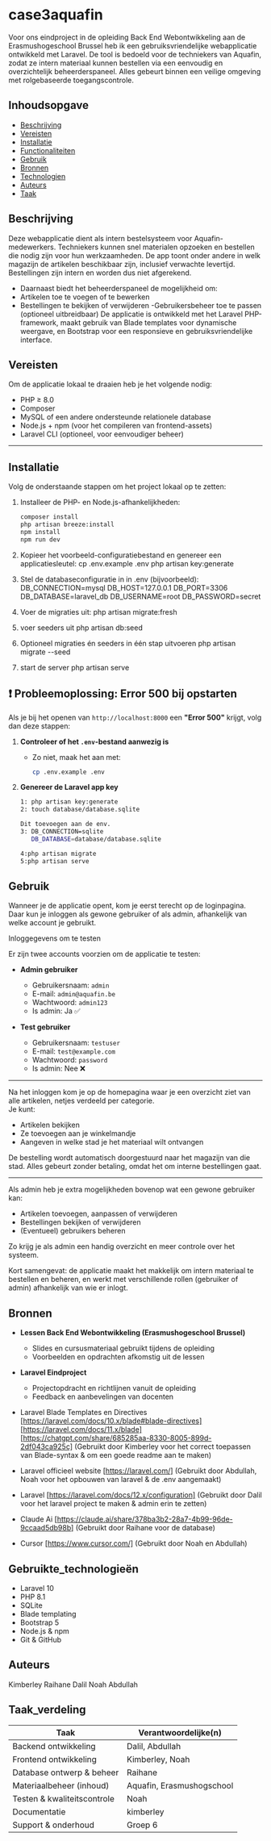 # case3aquafin

Voor ons eindproject in de opleiding Back End Webontwikkeling aan de Erasmushogeschool Brussel heb ik een gebruiksvriendelijke webapplicatie ontwikkeld met Laravel. De tool is bedoeld voor de techniekers van Aquafin, zodat ze intern materiaal kunnen bestellen via een eenvoudig en overzichtelijk beheerderspaneel. Alles gebeurt binnen een veilige omgeving met rolgebaseerde toegangscontrole.

## Inhoudsopgave

-   [Beschrijving](#beschrijving)
-   [Vereisten](#vereisten)
-   [Installatie](#installatie)
-   [Functionaliteiten](#functionaliteiten)
-   [Gebruik](#gebruik)
-   [Bronnen](#bronnen)
-   [Technologien](#Gebruikte_technologieën)
-   [Auteurs](#Auteurs)
-   [Taak](#Taak_verdeling)

## Beschrijving

Deze webapplicatie dient als intern bestelsysteem voor Aquafin-medewerkers. Techniekers kunnen snel materialen opzoeken en bestellen die nodig zijn voor hun werkzaamheden. De app toont onder andere in welk magazijn de artikelen beschikbaar zijn, inclusief verwachte levertijd. Bestellingen zijn intern en worden dus niet afgerekend.

-   Daarnaast biedt het beheerderspaneel de mogelijkheid om:
-   Artikelen toe te voegen of te bewerken
-   Bestellingen te bekijken of verwijderen
    -Gebruikersbeheer toe te passen (optioneel uitbreidbaar)
    De applicatie is ontwikkeld met het Laravel PHP-framework, maakt gebruik van Blade templates voor dynamische weergave, en Bootstrap voor een responsieve en gebruiksvriendelijke interface.

## Vereisten

Om de applicatie lokaal te draaien heb je het volgende nodig:

-   PHP ≥ 8.0
-   Composer
-   MySQL of een andere ondersteunde relationele database
-   Node.js + npm (voor het compileren van frontend-assets)
-   Laravel CLI (optioneel, voor eenvoudiger beheer)

---

## Installatie

Volg de onderstaande stappen om het project lokaal op te zetten:

1. Installeer de PHP- en Node.js-afhankelijkheden:

    ```bash
    composer install
    php artisan breeze:install
    npm install
    npm run dev

    ```

2. Kopieer het voorbeeld-configuratiebestand en genereer een applicatiesleutel:
   cp .env.example .env
   php artisan key:generate

3. Stel de databaseconfiguratie in in .env (bijvoorbeeld):
   DB_CONNECTION=mysql
   DB_HOST=127.0.0.1
   DB_PORT=3306
   DB_DATABASE=laravel_db
   DB_USERNAME=root
   DB_PASSWORD=secret

4. Voer de migraties uit:
   php artisan migrate:fresh

5. voer seeders uit
   php artisan db:seed

6. Optioneel migraties én seeders in één stap uitvoeren
   php artisan migrate --seed

7. start de server
   php artisan serve

## ❗ Probleemoplossing: Error 500 bij opstarten

Als je bij het openen van `http://localhost:8000` een **"Error 500"** krijgt, volg dan deze stappen:

1. **Controleer of het `.env`-bestand aanwezig is**

    - Zo niet, maak het aan met:
        ```bash
        cp .env.example .env
        ```

2. **Genereer de Laravel app key**

    ```bash
    1: php artisan key:generate
    2: touch database/database.sqlite

    Dit toevoegen aan de env.
    3: DB_CONNECTION=sqlite
       DB_DATABASE=database/database.sqlite

    4:php artisan migrate
    5:php artisan serve
    ```

## Gebruik

Wanneer je de applicatie opent, kom je eerst terecht op de loginpagina. Daar kun je inloggen als gewone gebruiker of als admin, afhankelijk van welke account je gebruikt.

Inloggegevens om te testen

Er zijn twee accounts voorzien om de applicatie te testen:

-   **Admin gebruiker**

    -   Gebruikersnaam: `admin`
    -   E-mail: `admin@aquafin.be`
    -   Wachtwoord: `admin123`
    -   Is admin: Ja ✅

-   **Test gebruiker**
    -   Gebruikersnaam: `testuser`
    -   E-mail: `test@example.com`
    -   Wachtwoord: `password`
    -   Is admin: Nee ❌

---

Na het inloggen kom je op de homepagina waar je een overzicht ziet van alle artikelen, netjes verdeeld per categorie.  
Je kunt:

-   Artikelen bekijken
-   Ze toevoegen aan je winkelmandje
-   Aangeven in welke stad je het materiaal wilt ontvangen

De bestelling wordt automatisch doorgestuurd naar het magazijn van die stad. Alles gebeurt zonder betaling, omdat het om interne bestellingen gaat.

---

Als admin heb je extra mogelijkheden bovenop wat een gewone gebruiker kan:

-   Artikelen toevoegen, aanpassen of verwijderen
-   Bestellingen bekijken of verwijderen
-   (Eventueel) gebruikers beheren

Zo krijg je als admin een handig overzicht en meer controle over het systeem.

Kort samengevat: de applicatie maakt het makkelijk om intern materiaal te bestellen en beheren, en werkt met verschillende rollen (gebruiker of admin) afhankelijk van wie er inlogt.


## Bronnen

-   **Lessen Back End Webontwikkeling (Erasmushogeschool Brussel)**

    -   Slides en cursusmateriaal gebruikt tijdens de opleiding
    -   Voorbeelden en opdrachten afkomstig uit de lessen

-   **Laravel Eindproject**

    -   Projectopdracht en richtlijnen vanuit de opleiding
    -   Feedback en aanbevelingen van docenten

-   Laravel Blade Templates en Directives  
    [https://laravel.com/docs/10.x/blade#blade-directives]
    [https://laravel.com/docs/11.x/blade]
    [https://chatgpt.com/share/685285aa-8330-8005-899d-2df043ca925c]
    (Gebruikt door Kimberley voor het correct toepassen van Blade-syntax & om een goede readme aan te maken)

-   Laravel officieel website
    [https://laravel.com/]
    (Gebruikt door Abdullah, Noah voor het opbouwen van laravel & de .env aangemaakt)

-   Laravel
    [https://laravel.com/docs/12.x/configuration]
    (Gebruikt door Dalil voor het laravel project te maken & admin erin te zetten)

-   Claude Ai
    [https://claude.ai/share/378ba3b2-28a7-4b99-96de-9ccaad5db98b]
    (Gebruikt door Raihane voor de database)
-   Cursor
    [https://www.cursor.com/]
    (Gebruikt door Noah en Abdullah)

## Gebruikte_technologieën

-   Laravel 10
-   PHP 8.1
-   SQLite
-   Blade templating
-   Bootstrap 5
-   Node.js & npm
-   Git & GitHub

## Auteurs

Kimberley
Raihane
Dalil
Noah
Abdullah

## Taak_verdeling

| Taak                        | Verantwoordelijke(n)      |
| --------------------------- | ------------------------- |
| Backend ontwikkeling        | Dalil, Abdullah           |
| Frontend ontwikkeling       | Kimberley, Noah           |
| Database ontwerp & beheer   | Raihane                   |
| Materiaalbeheer (inhoud)    | Aquafin, Erasmushogschool |
| Testen & kwaliteitscontrole | Noah                      |
| Documentatie                | kimberley                 |
| Support & onderhoud         | Groep 6                   |
